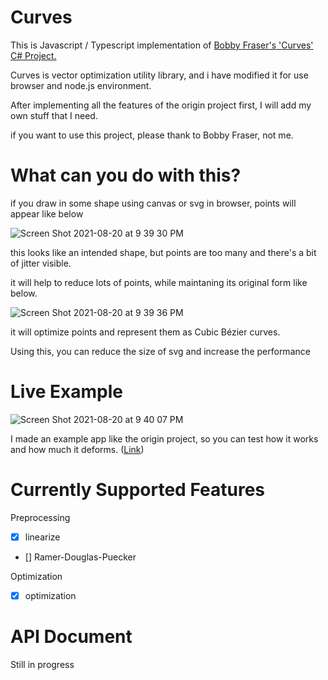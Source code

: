 # Curves

This is Javascript / Typescript implementation of [Bobby Fraser's 'Curves' C# Project.](https://gitlab.com/burningmime/curves)

Curves is vector optimization utility library, and i have modified it for use browser and node.js environment.

After implementing all the features of the origin project first, I will add my own stuff that I need.

if you want to use this project, please thank to Bobby Fraser, not me.

# What can you do with this?

if you draw in some shape using canvas or svg in browser, points will appear like below

![Screen Shot 2021-08-20 at 9 39 30 PM](https://user-images.githubusercontent.com/51369962/130234600-8b0e0073-d1d8-4d03-b94d-b9ca924c538b.png)

this looks like an intended shape, but points are too many and there's a bit of jitter visible.

it will help to reduce lots of points, while maintaning its original form like below.

![Screen Shot 2021-08-20 at 9 39 36 PM](https://user-images.githubusercontent.com/51369962/130234605-72595f6b-dafd-4d91-be7c-a1d32bb8b4c4.png)

it will optimize points and represent them as Cubic Bézier curves.

Using this, you can reduce the size of svg and increase the performance

# Live Example

![Screen Shot 2021-08-20 at 9 40 07 PM](https://user-images.githubusercontent.com/51369962/130234610-044bc079-2d4a-42a5-a60d-268c92103370.png)

I made an example app like the origin project, so you can test how it works and how much it deforms. ([Link](https://winetree94.github.io/curves))

# Currently Supported Features

Preprocessing
- [x] linearize
- [] Ramer-Douglas-Puecker

Optimization
- [x] optimization

# API Document

Still in progress